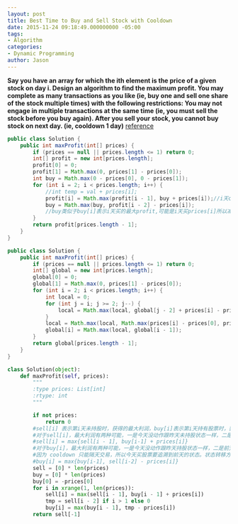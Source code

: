 ```yaml
---
layout: post
title: Best Time to Buy and Sell Stock with Cooldown
date: 2015-11-24 09:18:49.000000000 -05:00
tags:
- Algorithm
categories:
- Dynamic Programming
author: Jason
---
```

**Say you have an array for which the ith element is the price of a given stock on day i. Design an algorithm to find the maximum profit. You may complete as many transactions as you like (ie, buy one and sell one share of the stock multiple times) with the following restrictions: You may not engage in multiple transactions at the same time (ie, you must sell the stock before you buy again). After you sell your stock, you cannot buy stock on next day. (ie, cooldown 1 day)**
[reference](https://soulmachine.gitbooks.io/algorithm-essentials/java/dp/best-time-to-buy-and-sell-stock-iv.html)


``` java
public class Solution {
    public int maxProfit(int[] prices) {
        if (prices == null || prices.length <= 1) return 0;
        int[] profit = new int[prices.length];
        profit[0] = 0;
        profit[1] = Math.max(0, prices[1] - prices[0]);
        int buy = Math.max(0 - prices[0], 0 - prices[1]);
        for (int i = 2; i < prices.length; i++) {
            //int temp = val + prices[i];
            profit[i] = Math.max(profit[i - 1], buy + prices[i]);//i天cooldown或i天卖
            buy = Math.max(buy, profit[i - 2] - prices[i]);
            //buy类似于buy[i]表示i天买的最大profit,可能是i天买prices[i]所以减去,也可能i-1天买
        }
        return profit[prices.length - 1];
    }
}
```

``` java
public class Solution {
    public int maxProfit(int[] prices) {
        if (prices == null || prices.length <= 1) return 0;
        int[] global = new int[prices.length];
        global[0] = 0;
        global[1] = Math.max(0, prices[1] - prices[0]);
        for (int i = 2; i < prices.length; i++) {
            int local = 0;
            for (int j = i; j >= 2; j--) {
                local = Math.max(local, global[j - 2] + prices[i] - prices[j]);
            }
            local = Math.max(local, Math.max(prices[i] - prices[0], prices[i] - prices[1]));
            global[i] = Math.max(local, global[i - 1]);
        }
        return global[prices.length - 1];
    }
}
```

``` python
class Solution(object):
    def maxProfit(self, prices):
        """
        :type prices: List[int]
        :rtype: int
        """

        if not prices:
            return 0
        #sell[i] 表示第i天未持股时，获得的最大利润，buy[i]表示第i天持有股票时，获得的最大利润。
        #对于sell[i]，最大利润有两种可能，一是今天没动作跟昨天未持股状态一样，二是今天卖了股票，所以状态转移方程如下：
        #sell[i] = max{sell[i - 1], buy[i-1] + prices[i]}
        #对于buy[i]，最大利润有两种可能，一是今天没动作跟昨天持股状态一样，二是前天卖了股票，今天买了股票，
        #因为 cooldown 只能隔天交易，所以今天买股票要追溯到前天的状态。状态转移方程如下：
        #buy[i] = max{buy[i-1], sell[i-2] - prices[i]}
        sell = [0] * len(prices)
        buy = [0] * len(prices)
        buy[0] = -prices[0]
        for i in xrange(1, len(prices)):
            sell[i] = max(sell[i - 1], buy[i - 1] + prices[i])
            tmp = sell[i - 2] if i > 1 else 0
            buy[i] = max(buy[i - 1], tmp - prices[i])
        return sell[-1]
```
